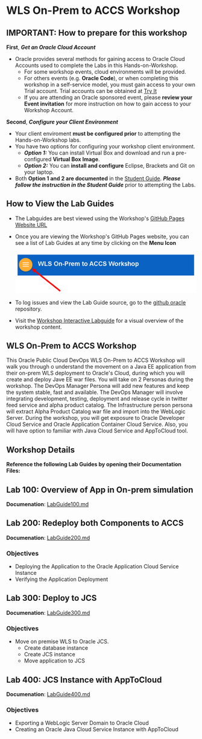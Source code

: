 # WLS On-Prem to ACCS Workshop

## IMPORTANT: How to prepare for this workshop

**First**, ***Get an Oracle Cloud Account***
- Oracle provides several methods for gaining access to Oracle Cloud Accounts used to complete the Labs in this Hands-on-Workshop.
    - For some workshop events, cloud environments will be provided.
    - For others events (e.g. **Oracle Code**), or when completing this workshop in a self-service model, you must gain access to your own Trial account. Trial accounts can be obtained at [Try It](http://cloud.oracle.com/tryit)
    - If you are attending an Oracle sponsored event, please **review your Event invitation** for more instruction on how to gain access to your Workshop Account.

**Second**, ***Configure your Client Environment***
- Your client enviroment **must be configured prior** to attempting the Hands-on-Workshop labs.
- You have two options for configuring your workshop client environment.
     - ***Option 1:*** You can install Virtual Box and download and run a pre-configured **Virtual Box Image**.
     - ***Option 2:*** You can **install and configure** Eclipse, Brackets and Git on your laptop.
- Both **Option 1 and 2 are documented** in the [Student Guide](StudentGuide.md). ***Please follow the instruction in the Student Guide*** prior to attempting the Labs.

## How to View the Lab Guides

- The Labguides are best viewed using the Workshop's [GitHub Pages Website URL](https://derekoneil.github.io/cloud-native-devops-workshop/microservices)

- Once you are viewing the Workshop's GitHub Pages website, you can see a list of Lab Guides at any time by clicking on the **Menu Icon**

    ![](images/WorkshopMenu.png)  

- To log issues and view the Lab Guide source, go to the [github oracle](https://github.com/derekoneil/cloud-native-devops-workshop/tree/master/microservices) repository.

- Visit the [Workshop Interactive Labguide](http://launch.oracle.com/?cloudnative) for a visual overview of the workshop content.

## WLS On-Prem to ACCS Workshop

This Oracle Public Cloud DevOps WLS On-Prem to ACCS Workshop will walk you through o understand the movement on a Java EE application from their on-prem WLS deployment to Oracle's Cloud, during which you will create and deploy Jave EE war files. You will take on 2 Personas during the workshop. The DevOps Manager Persona will add new features and keep the system stable, fast and available. The DevOps Manager will involve integrating development, testing, deployment and release cycle in twitter feed service and alpha product catalog. The Infrastructure person persona will extract Alpha Product Catalog war file and import into the WebLogic Server. During the workshop, you will get exposure to Oracle Developer Cloud Service and Oracle Application Container Cloud Service. Also, you will have option to familiar with Java Cloud Service and AppToCloud tool.

## Workshop Details

**Reference the following Lab Guides by opening their Documentation Files:**

## Lab 100: Overview of App in On-prem simulation

**Documenation**: [LabGuide100.md](LabGuide100.md)

## Lab 200: Redeploy both Components to ACCS

**Documenation**: [LabGuide200.md](LabGuide200.md)

### Objectives

- Deploying the Application to the Oracle Application Cloud Service Instance
- Verifying the Application Deployment

## Lab 300: Deploy to JCS

**Documenation**: [LabGuide300.md](LabGuide300.md)

### Objectives

- Move on premise WLS to Oracle JCS.
  - Create database instance
  - Create JCS instance
  - Move application to JCS

## Lab 400: JCS Instance with AppToCloud

**Documenation**: [LabGuide400.md](LabGuide400.md)

### Objectives

- Exporting a WebLogic Server Domain to Oracle Cloud
- Creating an Oracle Java Cloud Service Instance with AppToCloud
